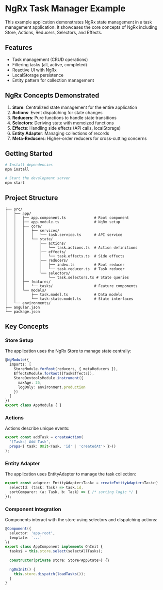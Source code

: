# NgRx Task Manager Example

This example application demonstrates NgRx state management in a task management application. It showcases the core concepts of NgRx including Store, Actions, Reducers, Selectors, and Effects.

## Features

- Task management (CRUD operations)
- Filtering tasks (all, active, completed)
- Reactive UI with NgRx
- LocalStorage persistence
- Entity pattern for collection management

## NgRx Concepts Demonstrated

1. **Store**: Centralized state management for the entire application
2. **Actions**: Event dispatching for state changes
3. **Reducers**: Pure functions to handle state transitions
4. **Selectors**: Deriving state with memoized functions
5. **Effects**: Handling side effects (API calls, localStorage)
6. **Entity Adapter**: Managing collections of records
7. **Meta-Reducers**: Higher-order reducers for cross-cutting concerns

## Getting Started

```bash
# Install dependencies
npm install

# Start the development server
npm start
```

## Project Structure

```
├── src/
│   ├── app/
│   │   ├── app.component.ts             # Root component
│   │   ├── app.module.ts                # NgRx setup
│   │   ├── core/
│   │   │   ├── services/
│   │   │   │   └── task.service.ts      # API service
│   │   │   └── state/
│   │   │       ├── actions/
│   │   │       │   └── task.actions.ts  # Action definitions
│   │   │       ├── effects/
│   │   │       │   └── task.effects.ts  # Side effects
│   │   │       ├── reducers/
│   │   │       │   ├── index.ts         # Root reducer
│   │   │       │   └── task.reducer.ts  # Task reducer
│   │   │       └── selectors/
│   │   │           └── task.selectors.ts # State queries
│   │   ├── features/
│   │   │   └── tasks/                   # Feature components
│   │   └── models/
│   │       ├── task.model.ts            # Data models
│   │       └── task-state.model.ts      # State interfaces
│   └── environments/
├── angular.json
└── package.json
```

## Key Concepts

### Store Setup

The application uses the NgRx Store to manage state centrally:

```typescript
@NgModule({
  imports: [
    StoreModule.forRoot(reducers, { metaReducers }),
    EffectsModule.forRoot([TaskEffects]),
    StoreDevtoolsModule.instrument({
      maxAge: 25,
      logOnly: environment.production
    })
  ]
})
export class AppModule { }
```

### Actions

Actions describe unique events:

```typescript
export const addTask = createAction(
  '[Tasks] Add Task',
  props<{ task: Omit<Task, 'id' | 'createdAt'> }>()
);
```

### Entity Adapter

The application uses EntityAdapter to manage the task collection:

```typescript
export const adapter: EntityAdapter<Task> = createEntityAdapter<Task>({
  selectId: (task: Task) => task.id,
  sortComparer: (a: Task, b: Task) => { /* sorting logic */ }
});
```

### Component Integration

Components interact with the store using selectors and dispatching actions:

```typescript
@Component({
  selector: 'app-root',
  template: `...`
})
export class AppComponent implements OnInit {
  tasks$ = this.store.select(selectAllTasks);
  
  constructor(private store: Store<AppState>) {}
  
  ngOnInit() {
    this.store.dispatch(loadTasks());
  }
}
```
